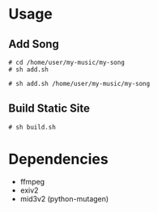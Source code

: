 # Usage

## Add Song

```
# cd /home/user/my-music/my-song
# sh add.sh
```

```
# sh add.sh /home/user/my-music/my-song
```

## Build Static Site

```
# sh build.sh
```

# Dependencies

- ffmpeg
- exiv2
- mid3v2 (python-mutagen)
